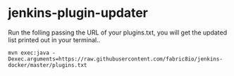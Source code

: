 # jenkins-plugin-updater

Run the folling passing the URL of your plugins.txt, you will get the updated list printed out in your terminal..

```
mvn exec:java -Dexec.arguments=https://raw.githubusercontent.com/fabric8io/jenkins-docker/master/plugins.txt
```
